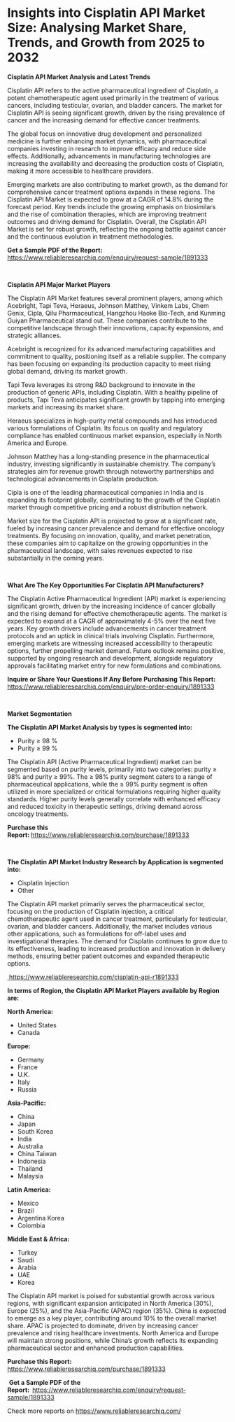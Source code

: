 <p><h1>Insights into Cisplatin API Market Size: Analysing Market Share, Trends, and Growth from 2025 to 2032</h1></p><p><strong>Cisplatin API Market Analysis and Latest Trends</strong></p>
<p><p>Cisplatin API refers to the active pharmaceutical ingredient of Cisplatin, a potent chemotherapeutic agent used primarily in the treatment of various cancers, including testicular, ovarian, and bladder cancers. The market for Cisplatin API is seeing significant growth, driven by the rising prevalence of cancer and the increasing demand for effective cancer treatments. </p><p>The global focus on innovative drug development and personalized medicine is further enhancing market dynamics, with pharmaceutical companies investing in research to improve efficacy and reduce side effects. Additionally, advancements in manufacturing technologies are increasing the availability and decreasing the production costs of Cisplatin, making it more accessible to healthcare providers.</p><p>Emerging markets are also contributing to market growth, as the demand for comprehensive cancer treatment options expands in these regions. The Cisplatin API Market is expected to grow at a CAGR of 14.8% during the forecast period. Key trends include the growing emphasis on biosimilars and the rise of combination therapies, which are improving treatment outcomes and driving demand for Cisplatin. Overall, the Cisplatin API Market is set for robust growth, reflecting the ongoing battle against cancer and the continuous evolution in treatment methodologies.</p></p>
<p><strong>Get a Sample PDF of the Report:&nbsp;</strong> <a href="https://www.reliableresearchiq.com/enquiry/request-sample/1891333?utm_campaign=1870&utm_medium=2&utm_source=Github&utm_content=ia&utm_term=14012025&utm_id=cisplatin-api">https://www.reliableresearchiq.com/enquiry/request-sample/1891333</a></p>
<p>&nbsp;</p>
<p><strong>Cisplatin API Major Market Players</strong></p>
<p><p>The Cisplatin API Market features several prominent players, among which Acebright, Tapi Teva, Heraeus, Johnson Matthey, Vinkem Labs, Chem Genix, Cipla, Qilu Pharmaceutical, Hangzhou Haoke Bio-Tech, and Kunming Guiyan Pharmaceutical stand out. These companies contribute to the competitive landscape through their innovations, capacity expansions, and strategic alliances.</p><p>Acebright is recognized for its advanced manufacturing capabilities and commitment to quality, positioning itself as a reliable supplier. The company has been focusing on expanding its production capacity to meet rising global demand, driving its market growth.</p><p>Tapi Teva leverages its strong R&D background to innovate in the production of generic APIs, including Cisplatin. With a healthy pipeline of products, Tapi Teva anticipates significant growth by tapping into emerging markets and increasing its market share.</p><p>Heraeus specializes in high-purity metal compounds and has introduced various formulations of Cisplatin. Its focus on quality and regulatory compliance has enabled continuous market expansion, especially in North America and Europe.</p><p>Johnson Matthey has a long-standing presence in the pharmaceutical industry, investing significantly in sustainable chemistry. The company’s strategies aim for revenue growth through noteworthy partnerships and technological advancements in Cisplatin production.</p><p>Cipla is one of the leading pharmaceutical companies in India and is expanding its footprint globally, contributing to the growth of the Cisplatin market through competitive pricing and a robust distribution network.</p><p>Market size for the Cisplatin API is projected to grow at a significant rate, fueled by increasing cancer prevalence and demand for effective oncology treatments. By focusing on innovation, quality, and market penetration, these companies aim to capitalize on the growing opportunities in the pharmaceutical landscape, with sales revenues expected to rise substantially in the coming years.</p></p>
<p>&nbsp;</p>
<p><strong>What Are The Key Opportunities For Cisplatin API Manufacturers?</strong></p>
<p><p>The Cisplatin Active Pharmaceutical Ingredient (API) market is experiencing significant growth, driven by the increasing incidence of cancer globally and the rising demand for effective chemotherapeutic agents. The market is expected to expand at a CAGR of approximately 4-5% over the next five years. Key growth drivers include advancements in cancer treatment protocols and an uptick in clinical trials involving Cisplatin. Furthermore, emerging markets are witnessing increased accessibility to therapeutic options, further propelling market demand. Future outlook remains positive, supported by ongoing research and development, alongside regulatory approvals facilitating market entry for new formulations and combinations.</p></p>
<p><strong>Inquire or Share Your Questions If Any Before Purchasing This Report:</strong> <a href="https://www.reliableresearchiq.com/enquiry/pre-order-enquiry/1891333?utm_campaign=1870&utm_medium=2&utm_source=Github&utm_content=ia&utm_term=14012025&utm_id=cisplatin-api">https://www.reliableresearchiq.com/enquiry/pre-order-enquiry/1891333</a></p>
<p>&nbsp;</p>
<p><strong>Market Segmentation</strong></p>
<p><strong>The Cisplatin API Market Analysis by types is segmented into:</strong></p>
<p><ul><li>Purity ≥ 98 %</li><li>Purity ≥ 99 %</li></ul></p>
<p><p>The Cisplatin API (Active Pharmaceutical Ingredient) market can be segmented based on purity levels, primarily into two categories: purity ≥ 98% and purity ≥ 99%. The ≥ 98% purity segment caters to a range of pharmaceutical applications, while the ≥ 99% purity segment is often utilized in more specialized or critical formulations requiring higher quality standards. Higher purity levels generally correlate with enhanced efficacy and reduced toxicity in therapeutic settings, driving demand across oncology treatments.</p></p>
<p><strong>Purchase this Report:&nbsp;</strong><a href="https://www.reliableresearchiq.com/purchase/1891333?utm_campaign=1870&utm_medium=2&utm_source=Github&utm_content=ia&utm_term=14012025&utm_id=cisplatin-api">https://www.reliableresearchiq.com/purchase/1891333</a></p>
<p>&nbsp;</p>
<p><strong>The Cisplatin API Market Industry Research by Application is segmented into:</strong></p>
<p><ul><li>Cisplatin Injection</li><li>Other</li></ul></p>
<p><p>The Cisplatin API market primarily serves the pharmaceutical sector, focusing on the production of Cisplatin injection, a critical chemotherapeutic agent used in cancer treatment, particularly for testicular, ovarian, and bladder cancers. Additionally, the market includes various other applications, such as formulations for off-label uses and investigational therapies. The demand for Cisplatin continues to grow due to its effectiveness, leading to increased production and innovation in delivery methods, ensuring better patient outcomes and expanded therapeutic options.</p></p>
<p><a href="https://www.reliableresearchiq.com/cisplatin-api-r1891333?utm_campaign=1870&utm_medium=2&utm_source=Github&utm_content=ia&utm_term=14012025&utm_id=cisplatin-api">&nbsp;https://www.reliableresearchiq.com/cisplatin-api-r1891333</a></p>
<p><strong>In terms of Region, the Cisplatin API Market Players available by Region are:</strong></p>
<p>
    <p> <strong> North America: </strong>
        <ul>
            <li>United States</li>
            <li>Canada</li>
        </ul>
        </p> 
    <p> <strong> Europe: </strong>
        <ul>
            <li>Germany</li>
            <li>France</li>
            <li>U.K.</li>
            <li>Italy</li>
            <li>Russia</li>
        </ul>
        </p> 
    <p> <strong> Asia-Pacific: </strong>
        <ul>
            <li>China</li>
            <li>Japan</li>
            <li>South Korea</li>
            <li>India</li>
            <li>Australia</li>
            <li>China Taiwan</li>
            <li>Indonesia</li>
            <li>Thailand</li>
            <li>Malaysia</li>
        </ul>
        </p> 
    <p> <strong> Latin America: </strong>
        <ul>
            <li>Mexico</li>
            <li>Brazil</li>
            <li>Argentina Korea</li>
            <li>Colombia</li>
        </ul>
        </p> 
    <p> <strong> Middle East & Africa: </strong>
        <ul>
            <li>Turkey</li>
            <li>Saudi</li>
            <li>Arabia</li>
            <li>UAE</li>
            <li>Korea</li>
        </ul>
    </p>
    </p>
<p><p>The Cisplatin API market is poised for substantial growth across various regions, with significant expansion anticipated in North America (30%), Europe (25%), and the Asia-Pacific (APAC) region (35%). China is expected to emerge as a key player, contributing around 10% to the overall market share. APAC is projected to dominate, driven by increasing cancer prevalence and rising healthcare investments. North America and Europe will maintain strong positions, while China’s growth reflects its expanding pharmaceutical sector and enhanced production capabilities.</p></p>
<p><strong>Purchase this Report: </strong><a href="https://www.reliableresearchiq.com/purchase/1891333?utm_campaign=1870&utm_medium=2&utm_source=Github&utm_content=ia&utm_term=14012025&utm_id=cisplatin-api">https://www.reliableresearchiq.com/purchase/1891333</a></p>
<p>&nbsp;<strong>Get a Sample PDF of the Report:&nbsp;&nbsp;</strong><a href="https://www.reliableresearchiq.com/enquiry/request-sample/1891333?utm_campaign=1870&utm_medium=2&utm_source=Github&utm_content=ia&utm_term=14012025&utm_id=cisplatin-api">https://www.reliableresearchiq.com/enquiry/request-sample/1891333</a></p>
<p><strong></strong></p>
<p>Check more reports on <a href="https://www.reliableresearchiq.com/?utm_campaign=1870&utm_medium=2&utm_source=Github&utm_content=ia&utm_term=14012025&utm_id=cisplatin-api">https://www.reliableresearchiq.com/</a></p>